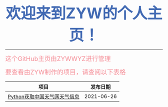<span style="display:block;text-align:center;color:#426ab3;font-size:48px;">**欢迎来到ZYW的个人主页！**</span>

---

<span style="display:block;text-align:left;color:#f58f98;font-size:20px;">这个GitHub主页由ZYWWYZ进行管理</span>

<span style="display:block;text-align:left;color:#f58f98;font-size:20px;">要查看由ZYW制作的项目，请查阅以下表格</span>

|项目|发布日期|
|:--:|:--:|
|[Python获取中国天气网天气信息](https://github.com/ZYWWYZ123/Python_get_weather)|2021-06-26|
